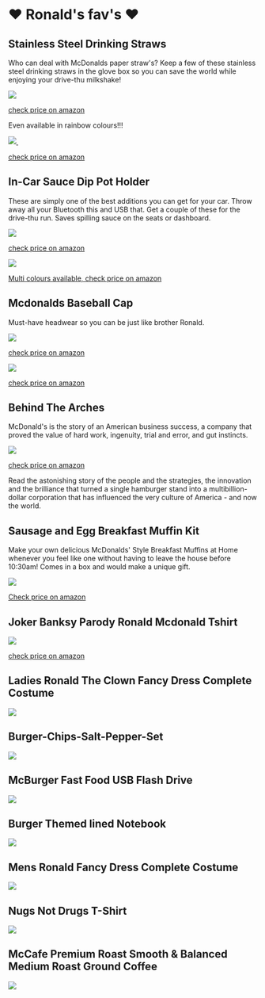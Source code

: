 # ❤️ Ronald's fav's ❤️

<!-- Google Tag Manager -->
<script>(function(w,d,s,l,i){w[l]=w[l]||[];w[l].push({'gtm.start':
new Date().getTime(),event:'gtm.js'});var f=d.getElementsByTagName(s)[0],
j=d.createElement(s),dl=l!='dataLayer'?'&l='+l:'';j.async=true;j.src=
'https://www.googletagmanager.com/gtm.js?id='+i+dl;f.parentNode.insertBefore(j,f);
})(window,document,'script','dataLayer','GTM-P7X5ND4');</script>
<!-- End Google Tag Manager -->

<!-- Google Tag Manager (noscript) -->
<noscript><iframe src="https://www.googletagmanager.com/ns.html?id=GTM-P7X5ND4"
height="0" width="0" style="display:none;visibility:hidden"></iframe></noscript>
<!-- End Google Tag Manager (noscript) -->


<!-- Global site tag (gtag.js) - Google Analytics 
<script async src="https://www.googletagmanager.com/gtag/js?id=G-XJLCQZ997P"></script>
<script>
  window.dataLayer = window.dataLayer || [];
  function gtag(){dataLayer.push(arguments);}
  gtag('js', new Date());

  gtag('config', 'G-XJLCQZ997P');
</script>
-->

## Stainless Steel Drinking Straws

Who can deal with McDonalds paper straw's? Keep a few of these stainless steel drinking straws in the glove box so you can save the world while enjoying your drive-thu milkshake!

<a target="_blank"  href="https://www.amazon.co.uk/gp/product/B076DFKM2J/ref=as_li_tl?ie=UTF8&camp=1634&creative=6738&creativeASIN=B076DFKM2J&linkCode=as2&tag=globalarches-21&linkId=d6f2c7b572e056342adfc0bbd8068896"><img border="0" src="//ws-eu.amazon-adsystem.com/widgets/q?_encoding=UTF8&MarketPlace=GB&ASIN=B076DFKM2J&ServiceVersion=20070822&ID=AsinImage&WS=1&Format=_SL250_&tag=globalarches-21" onclick="gtag('event', 'click-amz-link', { 'event_category': 'link-img', 'event_label': 'amz-asin-B076DFKM2J' });"></a><img src="//ir-uk.amazon-adsystem.com/e/ir?t=globalarches-21&l=am2&o=2&a=B076DFKM2J" width="1" height="1" border="0" alt="" style="border:none !important; margin:0px !important;" />

<a href="https://www.amazon.co.uk/gp/product/B076DFKM2J/ref=as_li_tl?ie=UTF8&camp=1634&creative=6738&creativeASIN=B076DFKM2J&linkCode=as2&tag=globalarches-21&linkId=d6f2c7b572e056342adfc0bbd8068896" onclick="gtag('event', 'click-amz-link', { 'event_category': 'link-checkamz', 'event_label': 'amz-asin-B076DFKM2J' });" >check price on amazon</a>

Even available in rainbow colours!!!

<a target="_blank"  href="https://www.amazon.co.uk/gp/product/B07L6BJD3D/ref=as_li_tl?ie=UTF8&camp=1634&creative=6738&creativeASIN=B07L6BJD3D&linkCode=as2&tag=globalarches-21&linkId=1c6e1cf8c5326582475571166302211a"><img border="0" src="//ws-eu.amazon-adsystem.com/widgets/q?_encoding=UTF8&MarketPlace=GB&ASIN=B07L6BJD3D&ServiceVersion=20070822&ID=AsinImage&WS=1&Format=_SL250_&tag=globalarches-21" onclick="gtag('event', 'click-amz-link', { 'event_category': 'link-img', 'event_label': 'amz-asin-B07L6BJD3D' });"> </a><img src="//ir-uk.amazon-adsystem.com/e/ir?t=globalarches-21&l=am2&o=2&a=B07L6BJD3D" width="1" height="1" border="0" alt="" style="border:none !important; margin:0px !important;" />

<a href="https://www.amazon.co.uk/gp/product/B07L6BJD3D/ref=as_li_tl?ie=UTF8&camp=1634&creative=6738&creativeASIN=B07L6BJD3D&linkCode=as2&tag=globalarches-21&linkId=1c6e1cf8c5326582475571166302211a" onclick="gtag('event', 'click-amz-link', { 'event_category': 'link-checkamz', 'event_label': 'amz-asin-B07L6BJD3D' });">check price on amazon</a>


## In-Car Sauce Dip Pot Holder
These are simply one of the best additions you can get for your car. Throw away all your Bluetooth this and USB that. Get a couple of these for the drive-thu run. Saves spilling sauce on the seats or dashboard. 

<a target="_blank"  href="https://www.amazon.co.uk/gp/product/B07BZYQ68J/ref=as_li_tl?ie=UTF8&camp=1634&creative=6738&creativeASIN=B07BZYQ68J&linkCode=as2&tag=globalarches-21&linkId=fb4bf48fc7efdf3a3e47c9475660e38d"><img border="0" src="//ws-eu.amazon-adsystem.com/widgets/q?_encoding=UTF8&MarketPlace=GB&ASIN=B07BZYQ68J&ServiceVersion=20070822&ID=AsinImage&WS=1&Format=_SL250_&tag=globalarches-21" onclick="gtag('event', 'click-amz-link', { 'event_category': 'link-img', 'event_label': 'amz-asin-B07BZYQ68J' });" ></a><img src="//ir-uk.amazon-adsystem.com/e/ir?t=globalarches-21&l=am2&o=2&a=B07BZYQ68J" width="1" height="1" border="0" alt="" style="border:none !important; margin:0px !important;" />

<a href="https://www.amazon.co.uk/gp/product/B07BZYQ68J/ref=as_li_tl?ie=UTF8&camp=1634&creative=6738&creativeASIN=B07BZYQ68J&linkCode=as2&tag=globalarches-21&linkId=fb4bf48fc7efdf3a3e47c9475660e38d" onclick="gtag('event', 'click-amz-link', { 'event_category': 'link-checkamz', 'event_label': 'amz-asin-B07BZYQ68J' });" >check price on amazon</a>


<a target="_blank"  href="https://www.amazon.co.uk/gp/product/B07C11PFQP/ref=as_li_tl?ie=UTF8&camp=1634&creative=6738&creativeASIN=B07C11PFQP&linkCode=as2&tag=globalarches-21&linkId=b8a0ac76d5d3735c1118ee124cb5d2f0"><img border="0" src="//ws-eu.amazon-adsystem.com/widgets/q?_encoding=UTF8&MarketPlace=GB&ASIN=B07C11PFQP&ServiceVersion=20070822&ID=AsinImage&WS=1&Format=_SL250_&tag=globalarches-21" onclick="gtag('event', 'click-amz-link', { 'event_category': 'link-img', 'event_label': 'amz-asin-B07C11PFQP' });"></a><img src="//ir-uk.amazon-adsystem.com/e/ir?t=globalarches-21&l=am2&o=2&a=B07C11PFQP" width="1" height="1" border="0" alt="" style="border:none !important; margin:0px !important;" />

<a href="https://www.amazon.co.uk/gp/product/B07C11PFQP/ref=as_li_tl?ie=UTF8&camp=1634&creative=6738&creativeASIN=B07C11PFQP&linkCode=as2&tag=globalarches-21&linkId=b8a0ac76d5d3735c1118ee124cb5d2f0" onclick="gtag('event', 'click-amz-link', { 'event_category': 'link-checkamz', 'event_label': 'amz-asin-B07C11PFQP' });" >Multi colours available, check price on amazon</a>


## Mcdonalds Baseball Cap

Must-have headwear so you can be just like brother Ronald.

<a target="_blank"  href="https://www.amazon.co.uk/gp/product/B01JS3J1YK/ref=as_li_tl?ie=UTF8&camp=1634&creative=6738&creativeASIN=B01JS3J1YK&linkCode=as2&tag=globalarches-21&linkId=babc3576eec731928f34abd689e1c70d"><img border="0" src="//ws-eu.amazon-adsystem.com/widgets/q?_encoding=UTF8&MarketPlace=GB&ASIN=B01JS3J1YK&ServiceVersion=20070822&ID=AsinImage&WS=1&Format=_SL250_&tag=globalarches-21" onclick="gtag('event', 'click-amz-link', { 'event_category': 'link-img', 'event_label': 'amz-asin-B01JS3J1YK' });" ></a><img src="//ir-uk.amazon-adsystem.com/e/ir?t=globalarches-21&l=am2&o=2&a=B01JS3J1YK" width="1" height="1" border="0" alt="" style="border:none !important; margin:0px !important;" />

<a href="https://www.amazon.co.uk/gp/product/B01JS3J1YK/ref=as_li_tl?ie=UTF8&camp=1634&creative=6738&creativeASIN=B01JS3J1YK&linkCode=as2&tag=globalarches-21&linkId=babc3576eec731928f34abd689e1c70d" onclick="gtag('event', 'click-amz-link', { 'event_category': 'link-checkamz', 'event_label': 'amz-asin-B01JS3J1YK' });" >check price on amazon</a>

<a target="_blank"  href="https://www.amazon.co.uk/gp/product/B01MED1HW1/ref=as_li_tl?ie=UTF8&camp=1634&creative=6738&creativeASIN=B01MED1HW1&linkCode=as2&tag=globalarches-21&linkId=bae9be05197843006b652d9658638f0a"><img border="0" src="//ws-eu.amazon-adsystem.com/widgets/q?_encoding=UTF8&MarketPlace=GB&ASIN=B01MED1HW1&ServiceVersion=20070822&ID=AsinImage&WS=1&Format=_SL250_&tag=globalarches-21" onclick="gtag('event', 'click-amz-link', { 'event_category': 'link-img', 'event_label': 'amz-asin-B01MED1HW1' });"></a><img src="//ir-uk.amazon-adsystem.com/e/ir?t=globalarches-21&l=am2&o=2&a=B01MED1HW1" width="1" height="1" border="0" alt="" style="border:none !important; margin:0px !important;" />

<a href="https://www.amazon.co.uk/gp/product/B01MED1HW1/ref=as_li_tl?ie=UTF8&camp=1634&creative=6738&creativeASIN=B01MED1HW1&linkCode=as2&tag=globalarches-21&linkId=bae9be05197843006b652d9658638f0a" onclick="gtag('event', 'click-amz-link', { 'event_category': 'link-checkamz', 'event_label': 'amz-asin-B01MED1HW1' });">check price on amazon</a>


## Behind The Arches

McDonald's is the story of an American business success, a company that proved the value of hard work, ingenuity, trial and error, and gut instincts.

<a target="_blank"  href="https://www.amazon.co.uk/gp/product/0553347594/ref=as_li_tl?ie=UTF8&camp=1634&creative=6738&creativeASIN=0553347594&linkCode=as2&tag=globalarches-21&linkId=f66aed1d21383880c63de832f31bbadc"><img border="0" src="//ws-eu.amazon-adsystem.com/widgets/q?_encoding=UTF8&MarketPlace=GB&ASIN=0553347594&ServiceVersion=20070822&ID=AsinImage&WS=1&Format=_SL250_&tag=globalarches-21" onclick="gtag('event', 'click-amz-link', { 'event_category': 'link-img', 'event_label': 'amz-asin-0553347594' });" ></a><img src="//ir-uk.amazon-adsystem.com/e/ir?t=globalarches-21&l=am2&o=2&a=0553347594" width="1" height="1" border="0" alt="" style="border:none !important; margin:0px !important;" />

<a href="https://www.amazon.co.uk/gp/product/0553347594/ref=as_li_tl?ie=UTF8&camp=1634&creative=6738&creativeASIN=0553347594&linkCode=as2&tag=globalarches-21&linkId=f66aed1d21383880c63de832f31bbadc" onclick="gtag('event', 'click-amz-link', { 'event_category': 'link-checkamz', 'event_label': 'amz-asin-0553347594' });">check price on amazon</a>

Read the astonishing story of the people and the strategies, the innovation and the brilliance that turned a single hamburger stand into a multibillion-dollar corporation that has influenced the very culture of America - and now the world.


## Sausage and Egg Breakfast Muffin Kit

Make your own delicious McDonalds' Style Breakfast Muffins at Home whenever you feel like one without having to leave the house before 10:30am! Comes in a box and would make a unique gift.

<a target="_blank"  href="https://www.amazon.co.uk/gp/product/B005CQ08XQ/ref=as_li_tl?ie=UTF8&camp=1634&creative=6738&creativeASIN=B005CQ08XQ&linkCode=as2&tag=globalarches-21&linkId=6f9328f8d68887060078681ce764dd5c"><img border="0" src="//ws-eu.amazon-adsystem.com/widgets/q?_encoding=UTF8&MarketPlace=GB&ASIN=B005CQ08XQ&ServiceVersion=20070822&ID=AsinImage&WS=1&Format=_SL250_&tag=globalarches-21" 
onclick="gtag('event', 'click-amz-link', { 'event_category': 'link-img', 'event_label': 'amz-asin-B005CQ08XQ' });" ></a><img src="//ir-uk.amazon-adsystem.com/e/ir?t=globalarches-21&l=am2&o=2&a=B005CQ08XQ" width="1" height="1" border="0" alt="" style="border:none !important; margin:0px !important;" />

<a href="https://www.amazon.co.uk/gp/product/B005CQ08XQ/ref=as_li_tl?ie=UTF8&camp=1634&creative=6738&creativeASIN=B005CQ08XQ&linkCode=as2&tag=globalarches-21&linkId=6f9328f8d68887060078681ce764dd5c" onclick="gtag('event', 'click-amz-link', { 'event_category': 'link-checkamz', 'event_label': 'amz-asin-B005CQ08XQ' });">Check price on amazon</a>


## Joker Banksy Parody Ronald Mcdonald Tshirt

<a target="_blank"  href="https://www.amazon.co.uk/gp/product/B01552V5OM/ref=as_li_tl?ie=UTF8&camp=1634&creative=6738&creativeASIN=B01552V5OM&linkCode=as2&tag=globalarches-21&linkId=bc6bb0320732524cbea486707dbaff91"><img border="0" src="//ws-eu.amazon-adsystem.com/widgets/q?_encoding=UTF8&MarketPlace=GB&ASIN=B01552V5OM&ServiceVersion=20070822&ID=AsinImage&WS=1&Format=_SL250_&tag=globalarches-21" onclick="gtag('event', 'click-amz-link', { 'event_category': 'link-img', 'event_label': 'amz-asin-B01552V5OM' });"></a><img src="//ir-uk.amazon-adsystem.com/e/ir?t=globalarches-21&l=am2&o=2&a=B01552V5OM" width="1" height="1" border="0" alt="" style="border:none !important; margin:0px !important;" />

<a href="https://www.amazon.co.uk/gp/product/B01552V5OM/ref=as_li_tl?ie=UTF8&camp=1634&creative=6738&creativeASIN=B01552V5OM&linkCode=as2&tag=globalarches-21&linkId=bc6bb0320732524cbea486707dbaff91" onclick="gtag('event', 'click-amz-link', { 'event_category': 'link-checkamz', 'event_label': 'amz-asin-B01552V5OM' });">check price on amazon</a>


## Ladies Ronald The Clown Fancy Dress Complete Costume

<a href="https://www.amazon.co.uk/Ladies-Ronald-Clown-Complete-Costume/dp/B01D06J3O4/ref=as_li_ss_il?keywords=Clown+Ronald&qid=1570361225&sr=8-39&linkCode=li2&tag=globalarches-21&linkId=60a6fa1ff4d857f574562b90fff7a47f" target="_blank"><img border="0" src="//ws-eu.amazon-adsystem.com/widgets/q?_encoding=UTF8&ASIN=B01D06J3O4&Format=_SL160_&ID=AsinImage&MarketPlace=GB&ServiceVersion=20070822&WS=1&tag=globalarches-21" ></a><img src="https://ir-uk.amazon-adsystem.com/e/ir?t=globalarches-21&l=li2&o=2&a=B01D06J3O4" width="1" height="1" border="0" alt="" style="border:none !important; margin:0px !important;" />



## Burger-Chips-Salt-Pepper-Set

<a href="https://www.amazon.co.uk/Burger-Chips-Salt-Pepper-Set/dp/B01DWINO3Q/ref=as_li_ss_il?keywords=burger&qid=1570361271&sr=8-32&linkCode=li2&tag=globalarches-21&linkId=e09407dda84f3bba9cf0c07d65a4f511" target="_blank"><img border="0" src="//ws-eu.amazon-adsystem.com/widgets/q?_encoding=UTF8&ASIN=B01DWINO3Q&Format=_SL160_&ID=AsinImage&MarketPlace=GB&ServiceVersion=20070822&WS=1&tag=globalarches-21" ></a><img src="https://ir-uk.amazon-adsystem.com/e/ir?t=globalarches-21&l=li2&o=2&a=B01DWINO3Q" width="1" height="1" border="0" alt="" style="border:none !important; margin:0px !important;" />

## McBurger Fast Food USB Flash Drive

<a href="https://www.amazon.co.uk/Onlineworld2013-Hamburger-Burger-Funny-Flash/dp/B07MFBYMTQ/ref=as_li_ss_il?keywords=burger&qid=1570361326&sr=8-64&linkCode=li2&tag=globalarches-21&linkId=c884c446096bce26180862cf9aa700d4" target="_blank"><img border="0" src="//ws-eu.amazon-adsystem.com/widgets/q?_encoding=UTF8&ASIN=B07MFBYMTQ&Format=_SL160_&ID=AsinImage&MarketPlace=GB&ServiceVersion=20070822&WS=1&tag=globalarches-21" ></a><img src="https://ir-uk.amazon-adsystem.com/e/ir?t=globalarches-21&l=li2&o=2&a=B07MFBYMTQ" width="1" height="1" border="0" alt="" style="border:none !important; margin:0px !important;" />


## Burger Themed lined Notebook

<a href="https://www.amazon.co.uk/dp/1697814700/ref=as_li_ss_il?keywords=burger&qid=1570361326&sr=8-86&linkCode=li2&tag=globalarches-21&linkId=d768b3c9e35c07a8d1167920cce3a3a6" target="_blank"><img border="0" src="//ws-eu.amazon-adsystem.com/widgets/q?_encoding=UTF8&ASIN=1697814700&Format=_SL160_&ID=AsinImage&MarketPlace=GB&ServiceVersion=20070822&WS=1&tag=globalarches-21" ></a><img src="https://ir-uk.amazon-adsystem.com/e/ir?t=globalarches-21&l=li2&o=2&a=1697814700" width="1" height="1" border="0" alt="" style="border:none !important; margin:0px !important;" />


## Mens Ronald Fancy Dress Complete Costume

<a href="https://www.amazon.co.uk/Ronald-Clown-Yellow-Costume-Without/dp/B072DXM1M3/ref=as_li_ss_il?keywords=mcdonalds&qid=1570116611&sr=8-38&linkCode=li2&tag=globalarches-21&linkId=ec4ebd0cf3007cdf5a63cfba980f7a1d" target="_blank"><img border="0" src="//ws-eu.amazon-adsystem.com/widgets/q?_encoding=UTF8&ASIN=B072DXM1M3&Format=_SL160_&ID=AsinImage&MarketPlace=GB&ServiceVersion=20070822&WS=1&tag=globalarches-21" ></a><img src="https://ir-uk.amazon-adsystem.com/e/ir?t=globalarches-21&l=li2&o=2&a=B072DXM1M3" width="1" height="1" border="0" alt="" style="border:none !important; margin:0px !important;" />


## Nugs Not Drugs T-Shirt

<a href="https://www.amazon.co.uk/Drugs-Funny-Nuggets-Unisex-T-Shirt/dp/B074HB5GN3/ref=as_li_ss_il?dchild=1&keywords=mcdonalds&qid=1570116611&sr=8-39&linkCode=li2&tag=globalarches-21&linkId=03b10c6d368f3342fbde045847aed566" target="_blank"><img border="0" src="//ws-eu.amazon-adsystem.com/widgets/q?_encoding=UTF8&ASIN=B074HB5GN3&Format=_SL160_&ID=AsinImage&MarketPlace=GB&ServiceVersion=20070822&WS=1&tag=globalarches-21" ></a><img src="https://ir-uk.amazon-adsystem.com/e/ir?t=globalarches-21&l=li2&o=2&a=B074HB5GN3" width="1" height="1" border="0" alt="" style="border:none !important; margin:0px !important;" />


## McCafe Premium Roast Smooth & Balanced Medium Roast Ground Coffee

<a href="https://www.amazon.co.uk/McCafe-Premium-Smooth-Balanced-Medium/dp/B00QSOT7A6/ref=as_li_ss_il?keywords=mcdonalds&qid=1570116611&sr=8-18&linkCode=li2&tag=globalarches-21&linkId=5e00f7567b7d20d0799d7476f1de192b" target="_blank"><img border="0" src="//ws-eu.amazon-adsystem.com/widgets/q?_encoding=UTF8&ASIN=B00QSOT7A6&Format=_SL160_&ID=AsinImage&MarketPlace=GB&ServiceVersion=20070822&WS=1&tag=globalarches-21" ></a><img src="https://ir-uk.amazon-adsystem.com/e/ir?t=globalarches-21&l=li2&o=2&a=B00QSOT7A6" width="1" height="1" border="0" alt="" style="border:none !important; margin:0px !important;" />
